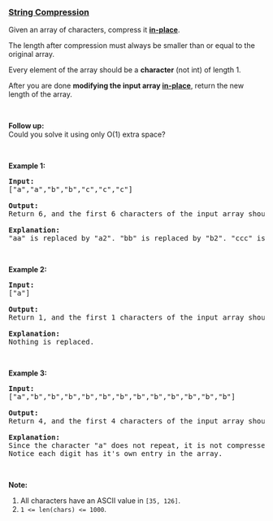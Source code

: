 ### [String Compression](https://leetcode.com/problems/string-compression)

<p>Given an array of characters, compress it <a href="https://en.wikipedia.org/wiki/In-place_algorithm" target="_blank"><b>in-place</b></a>.</p>

<p>The length after compression must always be smaller than or equal to the original array.</p>

<p>Every element of the array should be a <b>character</b> (not int) of length 1.</p>

<p>After you are done <b>modifying the input array <a href="https://en.wikipedia.org/wiki/In-place_algorithm" target="_blank">in-place</a></b>, return the new length of the array.</p>
&nbsp;

<p><b>Follow up:</b><br />
Could you solve it using only O(1) extra space?</p>
&nbsp;

<p><b>Example 1:</b></p>

<pre>
<b>Input:</b>
[&quot;a&quot;,&quot;a&quot;,&quot;b&quot;,&quot;b&quot;,&quot;c&quot;,&quot;c&quot;,&quot;c&quot;]

<b>Output:</b>
Return 6, and the first 6 characters of the input array should be: [&quot;a&quot;,&quot;2&quot;,&quot;b&quot;,&quot;2&quot;,&quot;c&quot;,&quot;3&quot;]

<b>Explanation:</b>
&quot;aa&quot; is replaced by &quot;a2&quot;. &quot;bb&quot; is replaced by &quot;b2&quot;. &quot;ccc&quot; is replaced by &quot;c3&quot;.
</pre>

<p>&nbsp;</p>

<p><b>Example 2:</b></p>

<pre>
<b>Input:</b>
[&quot;a&quot;]

<b>Output:</b>
Return 1, and the first 1 characters of the input array should be: [&quot;a&quot;]

<b>Explanation:</b>
Nothing is replaced.
</pre>

<p>&nbsp;</p>

<p><b>Example 3:</b></p>

<pre>
<b>Input:</b>
[&quot;a&quot;,&quot;b&quot;,&quot;b&quot;,&quot;b&quot;,&quot;b&quot;,&quot;b&quot;,&quot;b&quot;,&quot;b&quot;,&quot;b&quot;,&quot;b&quot;,&quot;b&quot;,&quot;b&quot;,&quot;b&quot;]

<b>Output:</b>
Return 4, and the first 4 characters of the input array should be: [&quot;a&quot;,&quot;b&quot;,&quot;1&quot;,&quot;2&quot;].

<b>Explanation:</b>
Since the character &quot;a&quot; does not repeat, it is not compressed. &quot;bbbbbbbbbbbb&quot; is replaced by &quot;b12&quot;.
Notice each digit has it&#39;s own entry in the array.
</pre>

<p>&nbsp;</p>

<p><b>Note:</b></p>

<ol>
	<li>All characters have an ASCII value in <code>[35, 126]</code>.</li>
	<li><code>1 &lt;= len(chars) &lt;= 1000</code>.</li>
</ol>
